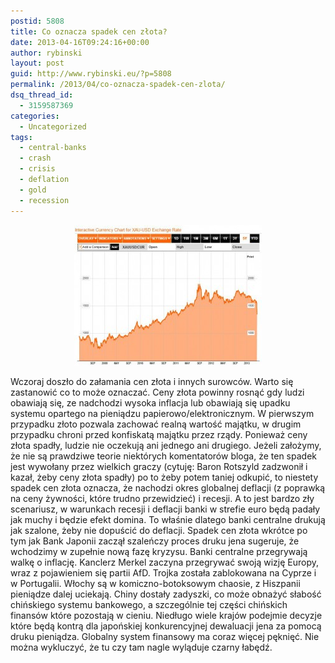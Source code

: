 ```yaml
---
postid: 5808
title: Co oznacza spadek cen złota?
date: 2013-04-16T09:24:16+00:00
author: rybinski
layout: post
guid: http://www.rybinski.eu/?p=5808
permalink: /2013/04/co-oznacza-spadek-cen-zlota/
dsq_thread_id:
  - 3159587369
categories:
  - Uncategorized
tags:
  - central-banks
  - crash
  - crisis
  - deflation
  - gold
  - recession
---
```

<p style="text-align: center;">
  <a href="/uploads/2013/04/gold_crash.jpg"><img class="size-medium wp-image-5809 aligncenter" title="gold_crash" src="/uploads/2013/04/gold_crash-300x225.jpg" alt="" width="300" height="225" /></a>
</p>

Wczoraj doszło do załamania cen złota i innych surowców. Warto się zastanowić co to może oznaczać. Ceny złota powinny rosnąć gdy ludzi obawiają się, ze nadchodzi wysoka inflacja lub obawiają się upadku systemu opartego na pieniądzu papierowo/elektronicznym. W pierwszym przypadku złoto pozwala zachować realną wartość majątku, w drugim przypadku chroni przed konfiskatą majątku przez rządy. Ponieważ ceny złota spadły, ludzie nie oczekują ani jednego ani drugiego. Jeżeli założymy, że nie są prawdziwe teorie niektórych komentatorów bloga, że ten spadek jest wywołany przez wielkich graczy (cytuję: Baron Rotszyld zadzwonił i kazał, żeby ceny złota spadły) po to żeby potem taniej odkupić, to niestety spadek cen złota oznacza, że nachodzi okres globalnej deflacji (z poprawką na ceny żywności, które trudno przewidzieć) i recesji. A to jest bardzo zły scenariusz, w warunkach recesji i deflacji banki w strefie euro będą padały jak muchy i będzie efekt domina. To właśnie dlatego banki centralne drukują jak szalone, żeby nie dopuścić do deflacji. Spadek cen złota wkrótce po tym jak Bank Japonii zaczął szaleńczy proces druku jena sugeruje, że wchodzimy w zupełnie nową fazę kryzysu. Banki centralne przegrywają walkę o inflację. Kanclerz Merkel zaczyna przegrywać swoją wizję Europy, wraz z pojawieniem się partii AfD. Trojka została zablokowana na Cyprze i w Portugalii. Włochy są w komiczno-botoksowym chaosie, z Hiszpanii pieniądze dalej uciekają. Chiny dostały zadyszki, co może obnażyć słabość chińskiego systemu bankowego, a szczególnie tej części chińskich finansów które pozostają w cieniu. Niedługo wiele krajów podejmie decyzje które będą kontrą dla japońskiej konkurencyjnej dewaluacji jena za pomocą druku pieniądza. Globalny system finansowy ma coraz więcej pęknięć. Nie można wykluczyć, że tu czy tam nagle wyląduje czarny łabędź.
